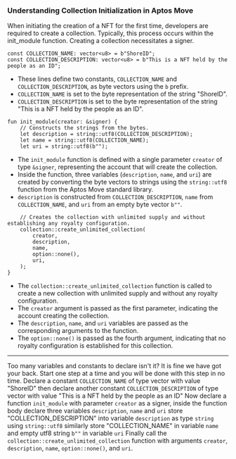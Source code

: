 ### Understanding Collection Initialization in Aptos Move

When initiating the creation of a NFT for the first time, developers are required to create a collection. Typically, this process occurs within the init_module function. Creating a collection necessitates a signer.

```move
const COLLECTION_NAME: vector<u8> = b"ShoreID";
const COLLECTION_DESCRIPTION: vector<u8> = b"This is a NFT held by the people as an ID";
```

- These lines define two constants, `COLLECTION_NAME` and `COLLECTION_DESCRIPTION`, as byte vectors using the `b` prefix.
- `COLLECTION_NAME` is set to the byte representation of the string "ShoreID".
- `COLLECTION_DESCRIPTION` is set to the byte representation of the string "This is a NFT held by the people as an ID".

```move
fun init_module(creator: &signer) {
    // Constructs the strings from the bytes.
    let description = string::utf8(COLLECTION_DESCRIPTION);
    let name = string::utf8(COLLECTION_NAME);
    let uri = string::utf8(b"");
```

- The `init_module` function is defined with a single parameter `creator` of type `&signer`, representing the account that will create the collection.
- Inside the function, three variables (`description`, `name`, and `uri`) are created by converting the byte vectors to strings using the `string::utf8` function from the Aptos Move standard library.
- `description` is constructed from `COLLECTION_DESCRIPTION`, `name` from `COLLECTION_NAME`, and `uri` from an empty byte vector `b""`.

```move
    // Creates the collection with unlimited supply and without establishing any royalty configuration.
    collection::create_unlimited_collection(
        creator,
        description,
        name,
        option::none(),
        uri,
    );
}
```
- The `collection::create_unlimited_collection` function is called to create a new collection with unlimited supply and without any royalty configuration.
- The `creator` argument is passed as the first parameter, indicating the account creating the collection.
- The `description`, `name`, and `uri` variables are passed as the corresponding arguments to the function.
- The `option::none()` is passed as the fourth argument, indicating that no royalty configuration is established for this collection.

---
Too many variables and constants to declare isn't it? It is fine we have got your back. Start one step at a time and you will be done with this step in no time. Declare a constant `COLLECTION_NAME` of type vector<u8> with value "ShoreID" then declare another constant `COLLECTION_DESCRIPTION` of type vector<u8> with value "This is a NFT held by the people as an ID"
Now declare a function `init_module` with parameter `creator` as a signer, inside the function body declare three variables `description`, `name` and `uri` store "COLLECTION_DESCRIPTION" into variable `description` as type `string` using `string::utf8` similarly store "COLLECTION_NAME" in variable `name` and empty utf8 string `b""` in variable `uri` Finally call the `collection::create_unlimited_collection` function with arguments `creator`, `description`, `name`, `option::none()`, and `uri`. 